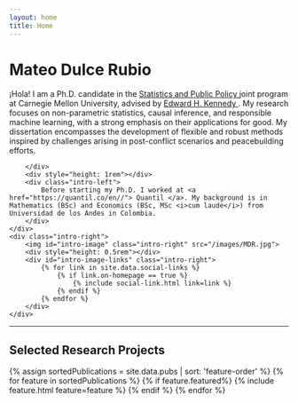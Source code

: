 ```yaml
---
layout: home
title: Home
---
```


<div id ="intro-wrapper" class="l-middle">
	<div class="intro-left">
	<div id="intro-title-wrapper" class="intro-left">
		<h1 id="intro-title">Mateo Dulce Rubio</h1>
	</div>
		<div class="intro-left">
			¡Hola! I am a Ph.D. candidate in the <a href="https://www.cmu.edu/dietrich/statistics-datascience/academics/phd/statistics-public-policy/index.html"> Statistics and Public Policy </a> joint program at Carnegie Mellon University, advised by <a href="https://www.ehkennedy.com/"> Edward 
			H. Kennedy </a>. My research focuses on non-parametric statistics, causal inference, and responsible machine learning, with a strong emphasis on their applications for good. My dissertation encompasses the development of flexible and robust methods inspired by challenges arising in post-conflict scenarios and peacebuilding efforts.
	
		</div>
		<div style="height: 1rem"></div>
		<div class="intro-left">	
			Before starting my Ph.D. I worked at <a href="https://quantil.co/en//"> Quantil </a>. My background is in Mathematics (BSc) and Economics (BSc, MSc <i>cum laude</i>) from Universidad de los Andes in Colombia.
		</div>
	</div>
	<div class="intro-right">
		<img id="intro-image" class="intro-right" src="/images/MDR.jpg">
		<div style="height: 0.5rem"></div>
		<div id="intro-image-links" class="intro-right">
			{% for link in site.data.social-links %}
				{% if link.on-homepage == true %}
					{% include social-link.html link=link %}
				{% endif %}
			{% endfor %}
    	</div>
    </div>

</div>

<hr class="l-middle home-hr">

<h2 class="feature-title l-middle">
	Selected Research Projects
</h2>
<div class="cover-wrapper l-screen">
	{% assign sortedPublications = site.data.pubs | sort: 'feature-order' %}
	{% for feature in sortedPublications %}
		{% if feature.featured%}
			{% include feature.html feature=feature %}
		{% endif %}
	{% endfor %}
</div>
